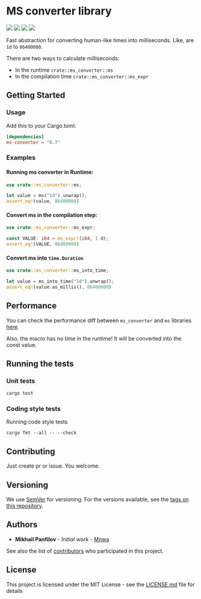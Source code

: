 # MS converter library
[![](https://docs.rs/ms-converter/badge.svg)](https://docs.rs/ms-converter/)
[![](https://github.com/Mnwa/ms/workflows/build/badge.svg?branch=master)](https://github.com/Mnwa/ms/actions?query=workflow%3Abuild)
[![](https://img.shields.io/crates/v/ms-converter.svg)](https://crates.io/crates/ms-converter)
[![](https://img.shields.io/crates/d/ms-converter.svg)](https://crates.io/crates/ms-converter)

Fast abstraction for converting human-like times into milliseconds.
Like, are `1d` to `86400000`.

There are two ways to calculate milliseconds:
* In the runtime `crate::ms_converter::ms`
* In the compilation time `crate::ms_converter::ms_expr`

## Getting Started

### Usage
Add this to your Cargo.toml:

```toml
[dependencies]
ms-converter = "0.7"
```

### Examples

#### Running ms converter in Runtime:
```rust
use crate::ms_converter::ms;

let value = ms("1d").unwrap();
assert_eq!(value, 86400000)
```

#### Convert ms in the compilation step:
```rust
use crate::ms_converter::ms_expr;

const VALUE: i64 = ms_expr!(i64, 1 d);
assert_eq!(VALUE, 86400000)
```

#### Convert ms into `time.Duration`
```rust
use crate::ms_converter::ms_into_time;

let value = ms_into_time("1d").unwrap();
assert_eq!(value.as_millis(), 86400000)
```

## Performance
You can check the performance diff between `ms_converter` and `ms` libraries [here](Benchmark.md).

Also, the macro has no time in the runtime! It will be converted into the const value.

## Running the tests

### Unit tests

```bash
cargo test
```

### Coding style tests

Running code style tests

```
cargo fmt --all -- --check
```

## Contributing

Just create pr or issue. You welcome.

## Versioning

We use [SemVer](http://semver.org/) for versioning. For the versions available, see the [tags on this repository](https://github.com/Mnwa/ms/tags). 

## Authors

* **Mikhail Panfilov** - *Initial work* - [Mnwa](https://github.com/Mnwa)

See also the list of [contributors](https://github.com/Mnwa/ms/contributors) who participated in this project.

## License

This project is licensed under the MIT License - see the [LICENSE.md](LICENSE.md) file for details
